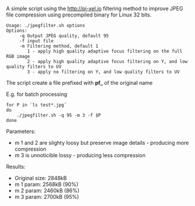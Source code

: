 A simple script using the http://pi-xel.io filtering method to improve JPEG file compression using precompiled binary for Linux 32 bits.

```
Usage: ./jpegfilter.sh options
Options:
     -q Output JPEG quality, default 95
     -f input file
     -m Filtering method, default 1
        1 - apply high quality adaptive focus filtering on the full RGB image
        2 - apply high quality adaptive focus filtering on Y, and low quality filters to UV
        3 - apply no filtering on Y, and low quality filters to UV
```
The script create a file prefixed with **pf\_** of the original name

E.g. for batch processing
```
for P in `ls test*.jpg`
do 
    ./jpegfilter.sh -q 95 -m 3 -f $P
done
```

Parameters:
- m 1 and 2 are slighty loosy but preserve image details - producing more compression
- m 3 is unnoticible lossy - producing less compression 


Results: 
- Original size: 2848kB
- m 1 param:    2568kB (90%)
- m 2 param:    2460kB (86%)
- m 3 param:    2700kB (95%)
